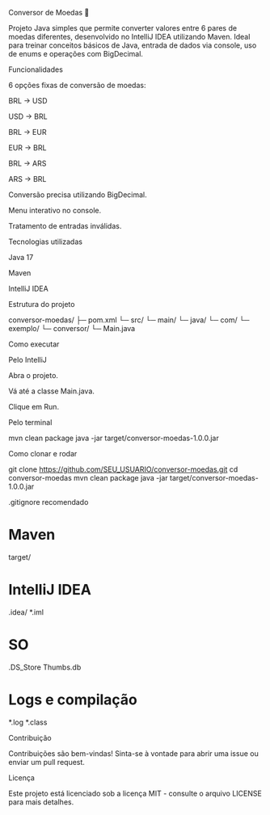 Conversor de Moedas 💱

Projeto Java simples que permite converter valores entre 6 pares de moedas diferentes, desenvolvido no IntelliJ IDEA utilizando Maven. Ideal para treinar conceitos básicos de Java, entrada de dados via console, uso de enums e operações com BigDecimal.

Funcionalidades

6 opções fixas de conversão de moedas:

BRL → USD

USD → BRL

BRL → EUR

EUR → BRL

BRL → ARS

ARS → BRL

Conversão precisa utilizando BigDecimal.

Menu interativo no console.

Tratamento de entradas inválidas.

Tecnologias utilizadas

Java 17

Maven

IntelliJ IDEA

Estrutura do projeto

conversor-moedas/
 ├─ pom.xml
 └─ src/
    └─ main/
       └─ java/
          └─ com/
             └─ exemplo/
                └─ conversor/
                   └─ Main.java

Como executar

Pelo IntelliJ

Abra o projeto.

Vá até a classe Main.java.

Clique em Run.

Pelo terminal

mvn clean package
java -jar target/conversor-moedas-1.0.0.jar

Como clonar e rodar

git clone https://github.com/SEU_USUARIO/conversor-moedas.git
cd conversor-moedas
mvn clean package
java -jar target/conversor-moedas-1.0.0.jar

.gitignore recomendado

# Maven
target/
# IntelliJ IDEA
.idea/
*.iml
# SO
.DS_Store
Thumbs.db
# Logs e compilação
*.log
*.class

Contribuição

Contribuições são bem-vindas! Sinta-se à vontade para abrir uma issue ou enviar um pull request.

Licença

Este projeto está licenciado sob a licença MIT - consulte o arquivo LICENSE para mais detalhes.

